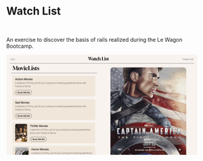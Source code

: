 <h1> Watch List </h1>
<br>
<p>An exercise to discover the basis of rails realized during the Le Wagon Bootcamp.</p>


![Screenshot of my Watch List.](app/assets/images/screenshot-1.png)
